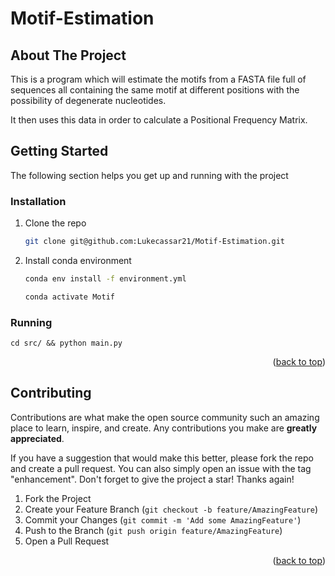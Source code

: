 # Motif-Estimation

<!-- ABOUT THE PROJECT -->
## About The Project

This is a program which will estimate the motifs from a FASTA file full of sequences all containing the same motif at different positions with the possibility of degenerate nucleotides.

It then uses this data in order to calculate a Positional Frequency Matrix.


<!-- GETTING STARTED -->
## Getting Started

The following section helps you get up and running with the project


### Installation


1. Clone the repo
   ```sh
   git clone git@github.com:Lukecassar21/Motif-Estimation.git
   ```
2. Install conda environment
   ```sh
   conda env install -f environment.yml
   
   conda activate Motif
   ```
### Running

```shell
cd src/ && python main.py
```

<p align="right">(<a href="#readme-top">back to top</a>)</p>



[//]: # (<!-- USAGE EXAMPLES -->)

[//]: # (## Usage)

[//]: # ()
[//]: # (Use this space to show useful examples of how a project can be used. Additional screenshots, code examples and demos work well in this space. You may also link to more resources.)

[//]: # ()
[//]: # (_For more examples, please refer to the [Documentation]&#40;https://example.com&#41;_)

[//]: # ()
[//]: # (<p align="right">&#40;<a href="#readme-top">back to top</a>&#41;</p>)



<!-- CONTRIBUTING -->
## Contributing

Contributions are what make the open source community such an amazing place to learn, inspire, and create. Any contributions you make are **greatly appreciated**.

If you have a suggestion that would make this better, please fork the repo and create a pull request. You can also simply open an issue with the tag "enhancement".
Don't forget to give the project a star! Thanks again!

1. Fork the Project
2. Create your Feature Branch (`git checkout -b feature/AmazingFeature`)
3. Commit your Changes (`git commit -m 'Add some AmazingFeature'`)
4. Push to the Branch (`git push origin feature/AmazingFeature`)
5. Open a Pull Request

<p align="right">(<a href="#readme-top">back to top</a>)</p>

